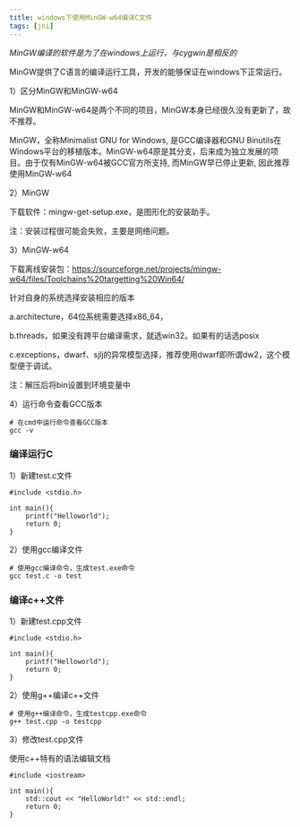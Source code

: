 ```yaml
---
title: windows下使用MinGW-w64编译C文件
tags: [jni]
---
```


*MinGW编译的软件是为了在windows上运行，与cygwin是相反的*

MinGW提供了C语言的编译运行工具，开发的能够保证在windows下正常运行。

1）区分MinGW和MinGW-w64

MinGW和MinGW-w64是两个不同的项目，MinGW本身已经很久没有更新了，故不推荐。

MinGW，全称Minimalist GNU for Windows, 是GCC编译器和GNU Binutils在Windows平台的移植版本。MinGW-w64原是其分支，后来成为独立发展的项目。由于仅有MinGW-w64被GCC官方所支持, 而MinGW早已停止更新, 因此推荐使用MinGW-w64

2）MinGW

下载软件：mingw-get-setup.exe，是图形化的安装助手。

注：安装过程很可能会失败，主要是网络问题。

3）MinGW-w64

下载离线安装包：https://sourceforge.net/projects/mingw-w64/files/Toolchains%20targetting%20Win64/

针对自身的系统选择安装相应的版本

a.architecture，64位系统需要选择x86_64，

b.threads，如果没有跨平台编译需求，就选win32。如果有的话选posix

c.exceptions，dwarf、sjlj的异常模型选择，推荐使用dwarf即所谓dw2，这个模型便于调试。

注：解压后将bin设置到环境变量中

4）运行命令查看GCC版本

```
# 在cmd中运行命令查看GCC版本
gcc -v
```

### 编译运行C

1）新建test.c文件

```
#include <stdio.h>

int main(){
    printf("Helloworld");
    return 0;
}
```

2）使用gcc编译文件

```
# 使用gcc编译命令，生成test.exe命令
gcc test.c -o test
```

### 编译c++文件

1）新建test.cpp文件

```
#include <stdio.h>

int main(){
    printf("Helloworld");
    return 0;
}
```

2）使用g++编译c++文件

```
# 使用g++编译命令，生成testcpp.exe命令
g++ test.cpp -o testcpp
```

3）修改test.cpp文件

使用c++特有的语法编辑文档

```
#include <iostream>

int main(){
    std::cout << "HelloWorld!" << std::endl;
    return 0;
}
```